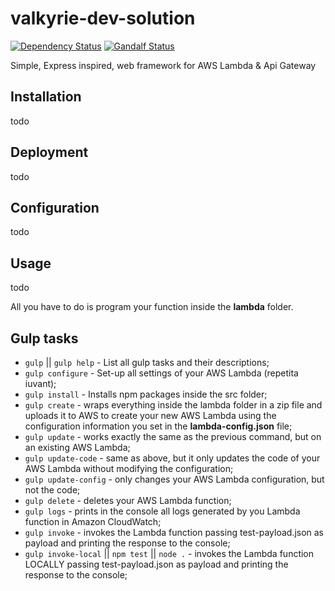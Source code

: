 # valkyrie-dev-solution
[![Dependency Status][dependencies-image]][dependencies-url] [![Gandalf Status][gandalf-image]][gandalf-url]

[dependencies-url]: href="https://david-dm.org/giowe/valkyrie-dev-solution
[dependencies-image]: https://david-dm.org/giowe/valkyrie-dev-solution.svg
[gandalf-url]: https://www.youtube.com/watch?v=Sagg08DrO5U
[gandalf-image]: http://img.shields.io/badge/gandalf-approved-61C6FF.svg
Simple, Express inspired, web framework for AWS Lambda & Api Gateway

## Installation
todo

## Deployment
todo

## Configuration
todo

## Usage
todo

All you have to do is program your function inside the **lambda** folder.

## Gulp tasks
* `gulp` || `gulp help` - List all gulp tasks and their descriptions;
* `gulp configure` - Set-up all settings of your AWS Lambda (repetita iuvant);
* `gulp install` - Installs npm packages inside the src folder;
* `gulp create` - wraps everything inside the lambda folder in a zip file and uploads it to AWS to create your new AWS Lambda using the configuration information you set in the **lambda-config.json** file;
* `gulp update` - works exactly the same as the previous command, but on an existing AWS Lambda;
* `gulp update-code` - same as above, but it only updates the code of your AWS Lambda without modifying the configuration;
* `gulp update-config` - only changes your AWS Lambda configuration, but not the code;
* `gulp delete` - deletes your AWS Lambda function;
* `gulp logs` - prints in the console all logs generated by you Lambda function in Amazon CloudWatch;
* `gulp invoke` - invokes the Lambda function passing test-payload.json as payload and printing the response to the console;
* `gulp invoke-local` ||  `npm test` ||  `node .` - invokes the Lambda function LOCALLY passing test-payload.json as payload and printing the response to the console;
